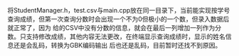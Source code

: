 将StudentManager.h，test.csv与main.cpp放在同一目录下，当前能实现按学号查询成绩，但第一次查询分数时会出现一个不为0但极小的一个数，但录入数据后就正常了，因为
给的CSV中没有分数的信息，就会在最后一列增加一列作为分数。只支持修改成绩，其他内容无法更改，在终端显示查询成绩时，显示的姓名信息还是会乱码，转换为GBK编码输出
后也还是乱码，目前暂时还找不到原因。
